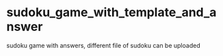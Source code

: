 # sudoku_game_with_template_and_answer
sudoku game with answers, different file of sudoku can be uploaded
